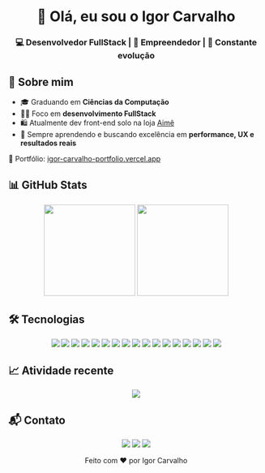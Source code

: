 <!-- Banner -->
<h1 align="center">👋 Olá, eu sou o Igor Carvalho</h1>
<h3 align="center">💻 Desenvolvedor FullStack | 🚀 Empreendedor | 🎯 Constante evolução</h3>

## 🚀 Sobre mim
- 🎓 Graduando em **Ciências da Computação**  
- 👨‍💻 Foco em **desenvolvimento FullStack**  
- 🛍 Atualmente dev front-end solo na loja [Aimê](https://aimê.online)  
- 🌱 Sempre aprendendo e buscando excelência em **performance, UX e resultados reais**  

📎 Portfólio: [igor-carvalho-portfolio.vercel.app](https://igor-carvalho-portfolio.vercel.app/)  

## 📊 GitHub Stats
<p align="center">
  <img height="180em" src="https://github-readme-stats.vercel.app/api?username=Igor-c17&show_icons=true&theme=radical&locale=pt-br&cache_seconds=1800"/>
  <img height="180em" src="https://github-readme-stats.vercel.app/api/top-langs/?username=Igor-c17&layout=donut&theme=radical&locale=pt-br&cache_seconds=1800&hide=Liquid"/>
</p>

## 🛠️ Tecnologias
<p align="center">
  <img src="https://img.shields.io/badge/HTML5-E34F26?style=for-the-badge&logo=html5&logoColor=white"/>
  <img src="https://img.shields.io/badge/CSS3-1572B6?style=for-the-badge&logo=css3&logoColor=white"/>
  <img src="https://img.shields.io/badge/JavaScript-F7DF1E?style=for-the-badge&logo=javascript&logoColor=black"/>
  <img src="https://img.shields.io/badge/TypeScript-007ACC?style=for-the-badge&logo=typescript&logoColor=white"/>
  <img src="https://img.shields.io/badge/React-20232A?style=for-the-badge&logo=react&logoColor=61DAFB"/>
  <img src="https://img.shields.io/badge/Next.js-000000?style=for-the-badge&logo=next.js&logoColor=white"/>
  <img src="https://img.shields.io/badge/Vue.js-35495E?style=for-the-badge&logo=vue.js&logoColor=4FC08D"/>
  <img src="https://img.shields.io/badge/Angular-DD0031?style=for-the-badge&logo=angular&logoColor=white"/>
  <img src="https://img.shields.io/badge/TailwindCSS-38B2AC?style=for-the-badge&logo=tailwind-css&logoColor=white"/>
  <img src="https://img.shields.io/badge/Bootstrap-7952B3?style=for-the-badge&logo=bootstrap&logoColor=white"/>
  <img src="https://img.shields.io/badge/Node.js-339933?style=for-the-badge&logo=node.js&logoColor=white"/>
  <img src="https://img.shields.io/badge/Express-000000?style=for-the-badge&logo=express&logoColor=white"/>
  <img src="https://img.shields.io/badge/MongoDB-47A248?style=for-the-badge&logo=mongodb&logoColor=white"/>
  <img src="https://img.shields.io/badge/PostgreSQL-316192?style=for-the-badge&logo=postgresql&logoColor=white"/>
  <img src="https://img.shields.io/badge/Docker-2496ED?style=for-the-badge&logo=docker&logoColor=white"/>
  <img src="https://img.shields.io/badge/Git-F05032?style=for-the-badge&logo=git&logoColor=white"/>
  <img src="https://img.shields.io/badge/GitHub-181717?style=for-the-badge&logo=github&logoColor=white"/>
</p>

## 📈 Atividade recente
<p align="center">
  <img src="https://github-readme-activity-graph.vercel.app/graph?username=Igor-c17&bg_color=141321&color=d83a7c&line=d83a7c&point=dbbf42&area=true&hide_border=true"/>
</p>

## 📬 Contato
<p align="center">
  <a href="https://instagram.com/i.guuu_c17"><img src="https://img.shields.io/badge/-Instagram-%23E4405F?style=for-the-badge&logo=instagram&logoColor=white"></a>
  <a href="https://www.linkedin.com/in/igorcarvalhofs/"><img src="https://img.shields.io/badge/-LinkedIn-%230077B5?style=for-the-badge&logo=linkedin&logoColor=white"></a>
  <a href="mailto:igordankesttrout7@gmail.com"><img src="https://img.shields.io/badge/-Gmail-%23333?style=for-the-badge&logo=gmail&logoColor=white"></a>
</p>
<p align="center">Feito com ❤️ por Igor Carvalho</p>
